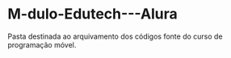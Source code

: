# M-dulo-Edutech---Alura
Pasta destinada ao arquivamento dos códigos fonte do curso de programação móvel.
